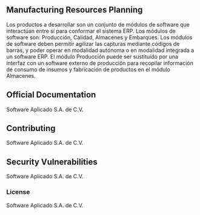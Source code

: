 ## Manufacturing Resources Planning

Los productos a desarrollar son un conjunto de módulos de software que interactúan entre sí para conformar el sistema ERP. Los módulos de software son: Producción, Calidad, Almacenes y Embarques. Los módulos de software deben permitir agilizar las capturas mediante códigos de barras, y poder operar en modalidad autónoma o en modalidad integrada a un software ERP. El módulo Producción puede ser sustituído por una interfaz con un software externo de producción para recopilar información de consumo de insumos y fabricación de productos en el módulo Almacenes.

## Official Documentation

Software Aplicado S.A. de C.V.

## Contributing

Software Aplicado S.A. de C.V.

## Security Vulnerabilities

Software Aplicado S.A. de C.V.

### License

Software Aplicado S.A. de C.V.
